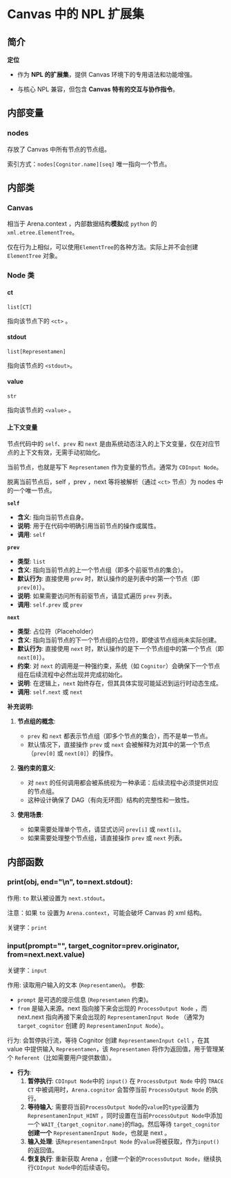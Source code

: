 # Canvas 中的 NPL 扩展集

## 简介

**定位**

- 作为 **NPL 的扩展集**，提供 Canvas 环境下的专用语法和功能增强。
    
- 与核心 NPL 兼容，但包含 **Canvas 特有的交互与协作指令**。

## 内部变量

### nodes

存放了 Canvas 中所有节点的节点组。

索引方式：`nodes[Cognitor.name][seq]` 唯一指向一个节点。

## 内部类

### Canvas

相当于 Arena.context ，内部数据结构**模拟**成 `python` 的 `xml.etree.ElementTree`。

仅在行为上相似，可以使用`ElementTree`的各种方法。实际上并不会创建 `ElementTree` 对象。

### Node 类

#### ct
`list[CT]`

指向该节点下的 `<ct>` 。

#### stdout
`list[Representamen]`

指向该节点的 `<stdout>`。

#### value
`str`

指向该节点的 `<value>` 。

#### 上下文变量

节点代码中的 `self`、`prev` 和 `next` 是由系统动态注入的上下文变量，仅在对应节点的上下文有效，无需手动初始化。

当前节点，也就是写下 `Representamen` 作为变量的节点。通常为 `CDInput Node`。

脱离当前节点后，self ，prev ，next 等将被解析（通过 `<ct>` 节点）为 nodes 中的一个唯一节点。

**`self`**
- **含义**: 指向当前节点自身。  
- **说明**: 用于在代码中明确引用当前节点的操作或属性。
- **调用**: `self`

**`prev`**
- **类型**: `list`  
- **含义**: 指向当前节点的上一个节点组（即多个前驱节点的集合）。  
- **默认行为**: 直接使用 `prev` 时，默认操作的是列表中的第一个节点（即 `prev[0]`）。  
- **说明**: 如果需要访问所有前驱节点，请显式遍历 `prev` 列表。
- **调用**: `self.prev` 或 `prev`

**`next`**
- **类型**: 占位符（Placeholder）  
- **含义**: 指向当前节点的下一个节点组的占位符，即使该节点组尚未实际创建。  
- **默认行为**: 直接使用 `next` 时，默认操作的是下一个节点组中的第一个节点（即 `next[0]`）。  
- **约束**: 对 `next` 的调用是一种强约束，系统（如 `Cognitor`）会确保下一个节点组在后续流程中必然出现并完成初始化。  
- **说明**: 在逻辑上，`next` 始终存在，但其具体实现可能延迟到运行时动态生成。
- **调用**: `self.next` 或 `next`

**补充说明:**

1. **节点组的概念**:
   - `prev` 和 `next` 都表示节点组（即多个节点的集合），而不是单一节点。
   - 默认情况下，直接操作 `prev` 或 `next` 会被解释为对其中的第一个节点（`prev[0]` 或 `next[0]`）的操作。

2. **强约束的意义**:
   - 对 `next` 的任何调用都会被系统视为一种承诺：后续流程中必须提供对应的节点组。
   - 这种设计确保了 DAG（有向无环图）结构的完整性和一致性。

3. **使用场景**:
   - 如果需要处理单个节点，请显式访问 `prev[i]` 或 `next[i]`。
   - 如果需要处理整个节点组，请直接操作 `prev` 或 `next` 列表。


## 内部函数

### print(obj, end="\n", to=next.stdout):

作用: `to` 默认被设置为 `next.stdout`。

注意：如果 `to` 设置为 `Arena.context`，可能会破坏 Canvas 的 xml 结构。

关键字：`print`

### input(prompt="", target_cognitor=prev.originator, from=next.next.value)

关键字：`input`

作用: 读取用户输入的文本 (`Representamen`)。
参数: 
- `prompt` 是可选的提示信息 (`Representamen` 约束)。
- `from` 是输入来源。next 指向接下来会出现的 `ProcessOutput Node` ，而next.next 指向再接下来会出现的 `RepresentamenInput Node` （通常为 `target_cognitor` 创建 的 `RepresentamenInput Node`）。

行为: 会暂停执行流，等待 Cognitor 创建 `RepresentamenInput Cell` ，在其 value 中提供输入 `Representamen`，该 `Representamen` 将作为返回值，用于管理某个 `Referent`（比如需要用户提供数值）。

*   **行为**: 
	1.   **暂停执行**: `CDInput Node`中的 `input()` 在 `ProcessOutput Node` 中的 `TRACE CT` 中被调用时，`Arena.cognitor` 会暂停当前 `ProcessOutput Node` 的执行。
	2.   **等待输入**: 需要将当前`ProcessOutput Node`的`value`的`type`设置为`RepresentamenInput_HINT` ，同时设置在当前`ProcessOutput Node`中添加一个 `WAIT_{target_cognitor.name}`的flag。然后等待 `target_cognitor` **创建一个** `RepresentamenInput Node`，也就是 next 。
	3.   **输入处理**: 该`RepresentamenInput Node` 的`value`将被获取，作为`input()`的返回值。
	4.   **恢复执行**: 重新获取 Arena ，创建一个新的`ProcessOutput Node`，继续执行`CDInput Node`中的后续语句。